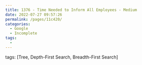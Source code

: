 ```yaml
---
title: 1376 - Time Needed to Inform All Employees - Medium
date: 2022-07-27 09:57:26
permalink: /pages/11c420/
categories:
  - Google
  - Incomplete
tags:
  - 
---
```

tags: [Tree, Depth-First Search, Breadth-First Search]